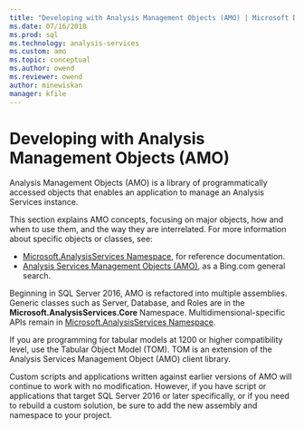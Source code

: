 ```yaml
---
title: "Developing with Analysis Management Objects (AMO) | Microsoft Docs"
ms.date: 07/16/2018
ms.prod: sql
ms.technology: analysis-services
ms.custom: amo
ms.topic: conceptual
ms.author: owend
ms.reviewer: owend
author: minewiskan
manager: kfile
---
```

# Developing with Analysis Management Objects (AMO)

Analysis Management Objects (AMO) is a library of programmatically accessed objects that enables an application to manage an Analysis Services instance.

This section explains AMO concepts, focusing on major objects, how and when to use them, and the way they are interrelated. For more information about specific objects or classes, see:

- [Microsoft.AnalysisServices Namespace](http://msdn.microsoft.com/library/microsoft.analysisservices.aspx), for reference documentation.
- [Analysis Services Management Objects (AMO)](http://www.bing.com/search?q=Analysis+Services+Management+Objects+%28AMO%29), as a Bing.com general search.

Beginning in SQL Server 2016, AMO is refactored into multiple assemblies. Generic classes such as Server, Database, and Roles are in the **Microsoft.AnalysisServices.Core** Namespace. Multidimensional-specific APIs remain in [Microsoft.AnalysisServices Namespace](https://msdn.microsoft.com/library/ms146720.aspx). 

If you are programming for tabular models at 1200 or higher compatibility level, use the Tabular Object Model (TOM). TOM is an extension of the Analysis Services Management Object (AMO) client library.

Custom scripts and applications written against earlier versions of AMO will continue to work with no modification. However, if you have script or applications that target SQL Server 2016 or later specifically, or if you need to rebuild a custom solution, be sure to add the new assembly and namespace to your project.
